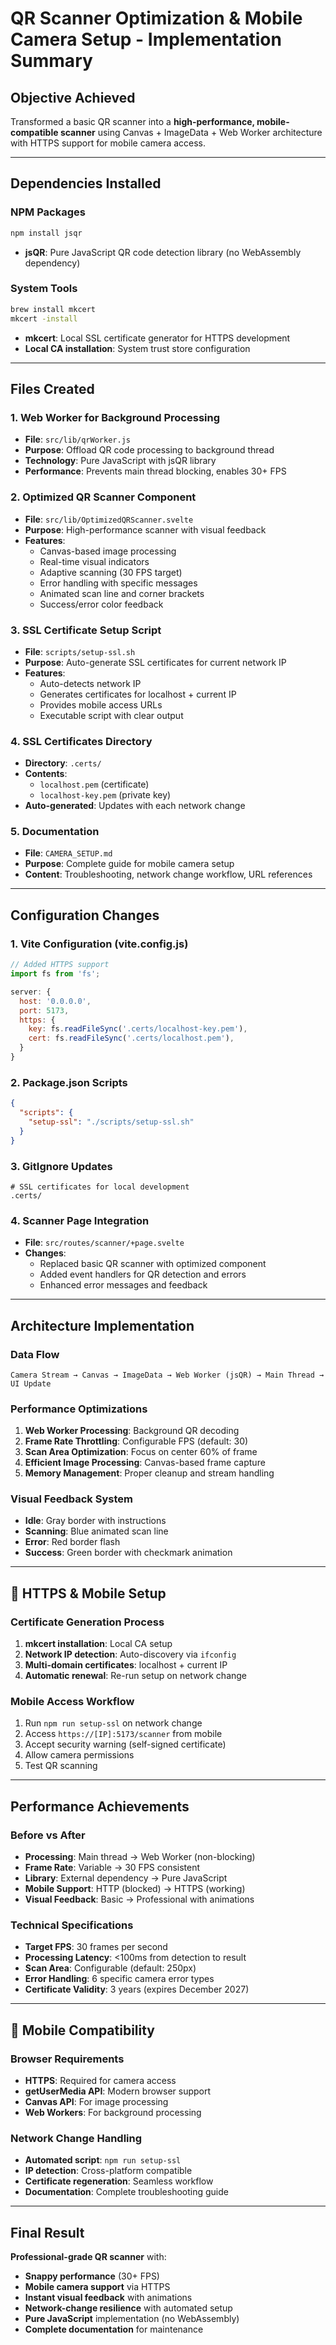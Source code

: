 # QR Scanner Optimization & Mobile Camera Setup - Implementation Summary

##  **Objective Achieved**
Transformed a basic QR scanner into a **high-performance, mobile-compatible scanner** using Canvas + ImageData + Web Worker architecture with HTTPS support for mobile camera access.

---

## **Dependencies Installed**

### **NPM Packages**
```bash
npm install jsqr
```
- **jsQR**: Pure JavaScript QR code detection library (no WebAssembly dependency)

### **System Tools**
```bash
brew install mkcert
mkcert -install
```
- **mkcert**: Local SSL certificate generator for HTTPS development
- **Local CA installation**: System trust store configuration

---

## **Files Created**

### **1. Web Worker for Background Processing**
- **File**: `src/lib/qrWorker.js`
- **Purpose**: Offload QR code processing to background thread
- **Technology**: Pure JavaScript with jsQR library
- **Performance**: Prevents main thread blocking, enables 30+ FPS

### **2. Optimized QR Scanner Component**
- **File**: `src/lib/OptimizedQRScanner.svelte`
- **Purpose**: High-performance scanner with visual feedback
- **Features**:
  - Canvas-based image processing
  - Real-time visual indicators
  - Adaptive scanning (30 FPS target)
  - Error handling with specific messages
  - Animated scan line and corner brackets
  - Success/error color feedback

### **3. SSL Certificate Setup Script**
- **File**: `scripts/setup-ssl.sh`
- **Purpose**: Auto-generate SSL certificates for current network IP
- **Features**:
  - Auto-detects network IP
  - Generates certificates for localhost + current IP
  - Provides mobile access URLs
  - Executable script with clear output

### **4. SSL Certificates Directory**
- **Directory**: `.certs/`
- **Contents**:
  - `localhost.pem` (certificate)
  - `localhost-key.pem` (private key)
- **Auto-generated**: Updates with each network change

### **5. Documentation**
- **File**: `CAMERA_SETUP.md`
- **Purpose**: Complete guide for mobile camera setup
- **Content**: Troubleshooting, network change workflow, URL references

---

## **Configuration Changes**

### **1. Vite Configuration (vite.config.js)**
```javascript
// Added HTTPS support
import fs from 'fs';

server: {
  host: '0.0.0.0',
  port: 5173,
  https: {
    key: fs.readFileSync('.certs/localhost-key.pem'),
    cert: fs.readFileSync('.certs/localhost.pem'),
  }
}
```

### **2. Package.json Scripts**
```json
{
  "scripts": {
    "setup-ssl": "./scripts/setup-ssl.sh"
  }
}
```

### **3. GitIgnore Updates**
```
# SSL certificates for local development
.certs/
```

### **4. Scanner Page Integration**
- **File**: `src/routes/scanner/+page.svelte`
- **Changes**:
  - Replaced basic QR scanner with optimized component
  - Added event handlers for QR detection and errors
  - Enhanced error messages and feedback

---

## **Architecture Implementation**

### **Data Flow**
```
Camera Stream → Canvas → ImageData → Web Worker (jsQR) → Main Thread → UI Update
```

### **Performance Optimizations**
1. **Web Worker Processing**: Background QR decoding
2. **Frame Rate Throttling**: Configurable FPS (default: 30)
3. **Scan Area Optimization**: Focus on center 60% of frame
4. **Efficient Image Processing**: Canvas-based frame capture
5. **Memory Management**: Proper cleanup and stream handling

### **Visual Feedback System**
- **Idle**: Gray border with instructions
- **Scanning**: Blue animated scan line
- **Error**: Red border flash
- **Success**: Green border with checkmark animation

---

## 🔐 **HTTPS & Mobile Setup**

### **Certificate Generation Process**
1. **mkcert installation**: Local CA setup
2. **Network IP detection**: Auto-discovery via `ifconfig`
3. **Multi-domain certificates**: localhost + current IP
4. **Automatic renewal**: Re-run setup on network change

### **Mobile Access Workflow**
1. Run `npm run setup-ssl` on network change
2. Access `https://[IP]:5173/scanner` from mobile
3. Accept security warning (self-signed certificate)
4. Allow camera permissions
5. Test QR scanning

---

## **Performance Achievements**

### **Before vs After**
- **Processing**: Main thread → Web Worker (non-blocking)
- **Frame Rate**: Variable → 30 FPS consistent
- **Library**: External dependency → Pure JavaScript
- **Mobile Support**: HTTP (blocked) → HTTPS (working)
- **Visual Feedback**: Basic → Professional with animations

### **Technical Specifications**
- **Target FPS**: 30 frames per second
- **Processing Latency**: <100ms from detection to result
- **Scan Area**: Configurable (default: 250px)
- **Error Handling**: 6 specific camera error types
- **Certificate Validity**: 3 years (expires December 2027)

---

## 📱 **Mobile Compatibility**

### **Browser Requirements**
- **HTTPS**: Required for camera access
- **getUserMedia API**: Modern browser support
- **Canvas API**: For image processing
- **Web Workers**: For background processing

### **Network Change Handling**
- **Automated script**: `npm run setup-ssl`
- **IP detection**: Cross-platform compatible
- **Certificate regeneration**: Seamless workflow
- **Documentation**: Complete troubleshooting guide

---

## **Final Result**

**Professional-grade QR scanner** with:
- **Snappy performance** (30+ FPS)
- **Mobile camera support** via HTTPS
- **Instant visual feedback** with animations
- **Network-change resilience** with automated setup
- **Pure JavaScript** implementation (no WebAssembly)
- **Complete documentation** for maintenance